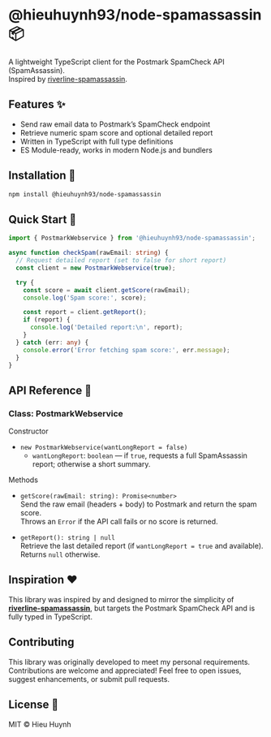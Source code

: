 # @hieuhuynh93/node-spamassassin 📦

A lightweight TypeScript client for the Postmark SpamCheck API (SpamAssassin).  
Inspired by [riverline-spamassassin](https://github.com/rcambien/riverline-spamassassin).

## Features ✨
- Send raw email data to Postmark’s SpamCheck endpoint  
- Retrieve numeric spam score and optional detailed report  
- Written in TypeScript with full type definitions  
- ES Module-ready, works in modern Node.js and bundlers  

## Installation 🚀
```bash
npm install @hieuhuynh93/node-spamassassin
```

## Quick Start 📘
```ts
import { PostmarkWebservice } from '@hieuhuynh93/node-spamassassin';

async function checkSpam(rawEmail: string) {
  // Request detailed report (set to false for short report)
  const client = new PostmarkWebservice(true); 

  try {
    const score = await client.getScore(rawEmail);
    console.log('Spam score:', score);

    const report = client.getReport();
    if (report) {
      console.log('Detailed report:\n', report);
    }
  } catch (err: any) {
    console.error('Error fetching spam score:', err.message);
  }
}
```

## API Reference 📖

### Class: PostmarkWebservice

Constructor  
- `new PostmarkWebservice(wantLongReport = false)`  
  - `wantLongReport`: `boolean` — if `true`, requests a full SpamAssassin report; otherwise a short summary.

Methods  
- `getScore(rawEmail: string): Promise<number>`  
  Send the raw email (headers + body) to Postmark and return the spam score.  
  Throws an `Error` if the API call fails or no score is returned.

- `getReport(): string | null`  
  Retrieve the last detailed report (if `wantLongReport = true` and available). Returns `null` otherwise.

## Inspiration ❤️
This library was inspired by and designed to mirror the simplicity of **[riverline-spamassassin](https://github.com/rcambien/riverline-spamassassin)**, but targets the Postmark SpamCheck API and is fully typed in TypeScript.

## Contributing
This library was originally developed to meet my personal requirements. Contributions are welcome and appreciated!
Feel free to open issues, suggest enhancements, or submit pull requests.

## License 📄
MIT © Hieu Huynh